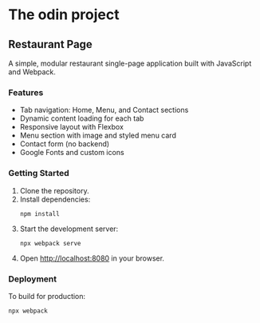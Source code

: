 # The odin project

## Restaurant Page

A simple, modular restaurant single-page application built with JavaScript and Webpack.

### Features

- Tab navigation: Home, Menu, and Contact sections
- Dynamic content loading for each tab
- Responsive layout with Flexbox
- Menu section with image and styled menu card
- Contact form (no backend)
- Google Fonts and custom icons

### Getting Started

1. Clone the repository.
2. Install dependencies:
   ```
   npm install
   ```
3. Start the development server:
   ```
   npx webpack serve
   ```
4. Open [http://localhost:8080](http://localhost:8080) in your browser.

### Deployment

To build for production:

```
npx webpack
```
